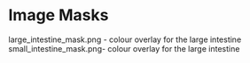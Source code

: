 # Image Masks

large_intestine_mask.png - colour overlay for the large intestine
small_intestine_mask.png- colour overlay for the large intestine

